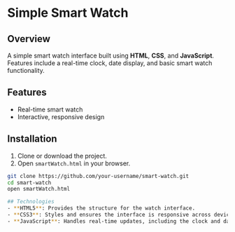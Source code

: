 # Simple Smart Watch

## Overview
A simple smart watch interface built using **HTML**, **CSS**, and **JavaScript**. Features include a real-time clock, date display, and basic smart watch functionality.

## Features
- Real-time smart watch
- Interactive, responsive design

## Installation
1. Clone or download the project.
2. Open `smartWatch.html` in your browser.

```bash
git clone https://github.com/your-username/smart-watch.git
cd smart-watch
open smartWatch.html

## Technologies
- **HTML5**: Provides the structure for the watch interface.
- **CSS3**: Styles and ensures the interface is responsive across devices.
- **JavaScript**: Handles real-time updates, including the clock and date functionalities.
